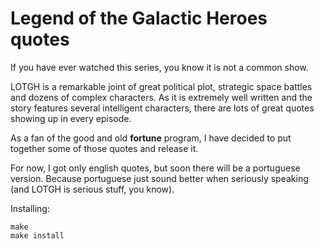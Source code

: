 # Legend of the Galactic Heroes quotes

If you have ever watched this series, you know it is not a common show.

LOTGH is a remarkable joint of great political plot, strategic space battles and dozens of complex characters. As it is extremely well written and the story features several intelligent characters, there are lots of great quotes showing up in every episode.

As a fan of the good and old __fortune__ program, I have decided to put together some of those quotes and release it.

For now, I got only english quotes, but soon there will be a portuguese version. Because portuguese just sound better when seriously speaking (and LOTGH is serious stuff, you know).

Installing:

    make
	make install
